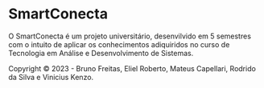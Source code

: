 # SmartConecta

O SmartConecta é um projeto universitário, desenvilvido em 5 semestres com o intuito de aplicar os conhecimentos adiquiridos no curso de Tecnologia em Análise e Desenvolvimento de Sistemas.



Copyright ©️ 2023 - Bruno Freitas, Eliel Roberto, Mateus Capellari, Rodrido da Silva e Vinicius Kenzo.
